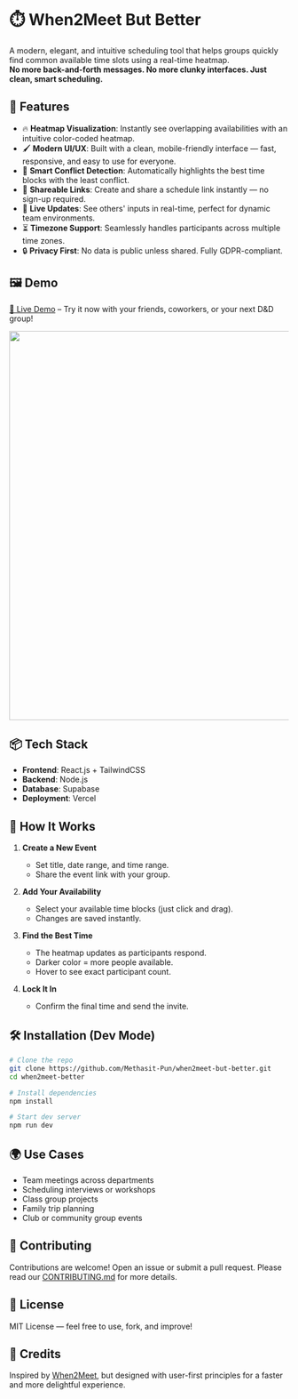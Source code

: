 # ⏱️ When2Meet But Better

A modern, elegant, and intuitive scheduling tool that helps groups quickly find common available time slots using a real-time heatmap.  
**No more back-and-forth messages. No more clunky interfaces. Just clean, smart scheduling.**

## 🚀 Features

- 🔥 **Heatmap Visualization**: Instantly see overlapping availabilities with an intuitive color-coded heatmap.
- 🖌️ **Modern UI/UX**: Built with a clean, mobile-friendly interface — fast, responsive, and easy to use for everyone.
- 🧠 **Smart Conflict Detection**: Automatically highlights the best time blocks with the least conflict.
- 🔗 **Shareable Links**: Create and share a schedule link instantly — no sign-up required.
- 🔁 **Live Updates**: See others' inputs in real-time, perfect for dynamic team environments.
- ⏳ **Timezone Support**: Seamlessly handles participants across multiple time zones.
- 🔒 **Privacy First**: No data is public unless shared. Fully GDPR-compliant.

## 🖼️ Demo

[🔗 Live Demo](https://realwhen2meet.vercel.app/) – Try it now with your friends, coworkers, or your next D&D group!

<p align="center">
  <img src="assets/demo.gif" width="700"/>
</p>

## 📦 Tech Stack

- **Frontend**: React.js + TailwindCSS
- **Backend**: Node.js
- **Database**: Supabase
- **Deployment**: Vercel

## 📖 How It Works

1. **Create a New Event**
   - Set title, date range, and time range.
   - Share the event link with your group.

2. **Add Your Availability**
   - Select your available time blocks (just click and drag).
   - Changes are saved instantly.

3. **Find the Best Time**
   - The heatmap updates as participants respond.
   - Darker color = more people available.
   - Hover to see exact participant count.

4. **Lock It In**
   - Confirm the final time and send the invite.

## 🛠️ Installation (Dev Mode)

```bash
# Clone the repo
git clone https://github.com/Methasit-Pun/when2meet-but-better.git
cd when2meet-better

# Install dependencies
npm install

# Start dev server
npm run dev
````

## 🌍 Use Cases

* Team meetings across departments
* Scheduling interviews or workshops
* Class group projects
* Family trip planning
* Club or community group events


## 🤝 Contributing

Contributions are welcome! Open an issue or submit a pull request. Please read our [CONTRIBUTING.md](CONTRIBUTING.md) for more details.

## 📄 License

MIT License — feel free to use, fork, and improve!

## 🙌 Credits

Inspired by [When2Meet](https://www.when2meet.com), but designed with user-first principles for a faster and more delightful experience.
